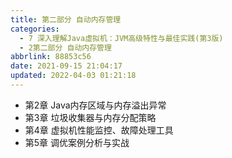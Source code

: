 ```yaml
---
title: 第二部分 自动内存管理
categories: 
  - 7 深入理解Java虛拟机：JVM高级特性与最佳实践(第3版)
  - 2第二部分 自动内存管理
abbrlink: 88853c56
date: 2021-09-15 21:04:17
updated: 2022-04-03 01:21:18
---
```

- 第2章 Java内存区域与内存溢出异常
- 第3章 垃圾收集器与内存分配策略
- 第4章 虚拟机性能监控、故障处理工具
- 第5章 调优案例分析与实战
